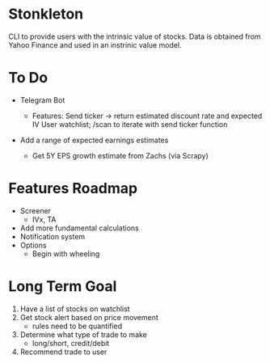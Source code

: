 # Stonkleton
CLI to provide users with the intrinsic value of stocks.
Data is obtained from Yahoo Finance and used in an instrinic value model.

# To Do
- Telegram Bot 
    - Features:
        Send ticker -> return estimated discount rate and expected IV
        User watchlist; /scan to iterate with send ticker function

- Add a range of expected earnings estimates
    - Get 5Y EPS growth estimate from Zachs (via Scrapy)

# Features Roadmap
- Screener
    - IVx, TA
- Add more fundamental calculations
- Notification system
- Options
    - Begin with wheeling

# Long Term Goal
1. Have a list of stocks on watchlist
2. Get stock alert based on price movement
    - rules need to be quantified
3. Determine what type of trade to make
    - long/short, credit/debit
4. Recommend trade to user
